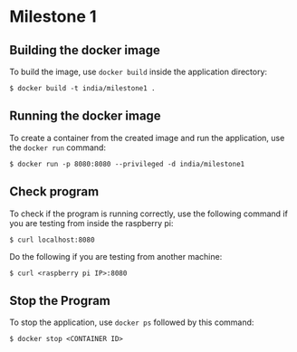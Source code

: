 # Milestone 1

## Building the docker image

To build the image, use `docker build` inside the application directory:

```
$ docker build -t india/milestone1 .
```

## Running the docker image

To create a container from the created image and run the application, use the
`docker run` command:

```
$ docker run -p 8080:8080 --privileged -d india/milestone1
```

## Check program

To check if the program is running correctly, use the following command if you are testing from inside the raspberry pi:
```
$ curl localhost:8080
```
Do the following if you are testing from another machine:
```
$ curl <raspberry pi IP>:8080
```

## Stop the Program

To stop the application, use `docker ps` followed by this command:
```
$ docker stop <CONTAINER ID>
```
